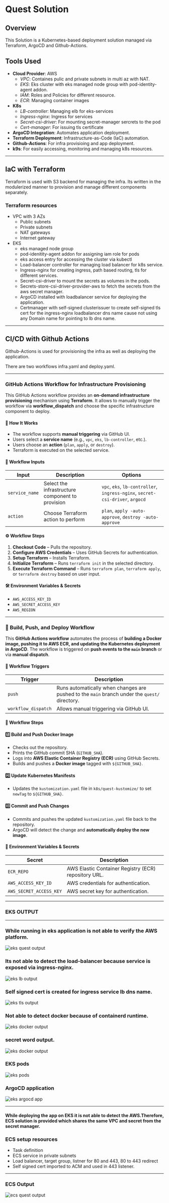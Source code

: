 # Quest Solution

## Overview

This Solution is a Kubernetes-based deployment solution managed via Terraform, ArgoCD and Github-Actions. 

## Tools Used
- **Cloud Provider**: AWS
  - *VPC*: Containes pulic and private subnets in multi az with NAT. 
  - *EKS*: Eks cluster with eks managed node group with pod-identity-agent addon.
  - *IAM*: Roles and Policies for different resource.
  - *ECR*: Managing container images
- **K8s**
  - *LB-controller*: Managing elb for eks-services
  - *Ingress-nginx*: Ingress for services
  - *Secret-csi-driver*: For mounting secret-manager sercrets to the pod
  - *Cert-manager*: For issuing tls certificate
- **ArgoCD Integration**: Automates application deployment.
- **Terraform Deployment**: Infrastructure-as-Code (IaC) automation.
- **Github-Actions**: For infra provisioing and app deployment.
- **k9s**: For easily accessing, monitoring and managing k8s resources.

---
## IaC with Terraform

Terraform is used with S3 backend for managing the infra. Its written in the modulerized manner to provision and manage different components separately.

### Terraform resources

- VPC with 3 AZs
    - Public subnets
    - Private subnets
    - NAT gateways
    - Internet gateway
- EKS
    - eks managed node group
    - pod-idenitity-agent addon for assigning iam role for pods
    - eks access entry for accessing the cluster via kubectl
    - Load-balancer controller for managing load balancer for k8s service.
    - Ingress-nginx for creating ingress, path based routing, tls for different services.
    - Secret-csi-driver to mount the secrets as volumes in the pods.
    - Secrets-store-csi-driver-provider-aws to fetch the secrets from the aws secret manager.
    - ArgoCD installed with loadbalancer service for deploying the application.
    - Certmanager with self-signed clusterissuer to create self-signed tls cert for the ingress-nginx loadbalancer dns name cause not using any Domain name for pointing to lb dns name.



---
## CI/CD with Github Actions
Github-Actions is used for provisioning the infra as well as deploying the application.

There are two workflows infra.yaml and deploy.yaml.

---
### GitHub Actions Workflow for Infrastructure Provisioning

This GitHub Actions workflow provides an **on-demand infrastructure provisioning** mechanism using **Terraform**. It allows to manually trigger the workflow via **workflow_dispatch** and choose the specific infrastructure component to deploy.

#### 🚀 **How It Works**
- The workflow supports **manual triggering** via GitHub UI.
- Users select a **service name** (e.g., `vpc`, `eks`, `lb-controller`, etc.).
- Users choose an **action** (`plan`, `apply`, or `destroy`).
- Terraform is executed on the selected service.

#### 📌 **Workflow Inputs**
| Input | Description | Options |
|-------|------------|---------|
| `service_name` | Select the infrastructure component to provision | `vpc`, `eks`, `lb-controller`, `ingress-nginx`, `secret-csi-driver`, `argocd` |
| `action` | Choose Terraform action to perform | `plan`, `apply -auto-approve`, `destroy -auto-approve` |

#### ⚙️ **Workflow Steps**
1. **Checkout Code** – Pulls the repository.
2. **Configure AWS Credentials** – Uses GitHub Secrets for authentication.
3. **Setup Terraform** – Installs Terraform.
4. **Initialize Terraform** – Runs `terraform init` in the selected directory.
5. **Execute Terraform Command** – Runs `terraform plan`, `terraform apply`, or `terraform destroy` based on user input.

#### 🛠 **Environment Variables & Secrets**
- `AWS_ACCESS_KEY_ID`
- `AWS_SECRET_ACCESS_KEY`
- `AWS_REGION`

---
### 🚀 Build, Push, and Deploy Workflow

This **GitHub Actions workflow** automates the process of **building a Docker image, pushing it to AWS ECR, and updating the Kubernetes deployment in ArgoCD**. The workflow is triggered on **push events to the `main` branch** or via **manual dispatch**.

#### 📌 **Workflow Triggers**
| Trigger | Description |
|---------|------------|
| `push` | Runs automatically when changes are pushed to the `main` branch under the `quest/` directory. |
| `workflow_dispatch` | Allows manual triggering via GitHub UI. |


#### 🔧 **Workflow Steps**
#### **1️⃣ Build and Push Docker Image**
- Checks out the repository.
- Prints the GitHub commit SHA (`GITHUB_SHA`).
- Logs into **AWS Elastic Container Registry (ECR)** using GitHub Secrets.
- Builds and pushes a **Docker image** tagged with `${GITHUB_SHA}`.

#### **2️⃣ Update Kubernetes Manifests**
- Updates the `kustomization.yaml` file in `k8s/quest-kustomize/` to set `newTag` to `${GITHUB_SHA}`.

#### **3️⃣ Commit and Push Changes**
- Commits and pushes the updated `kustomization.yaml` file back to the repository.
- ArgoCD will detect the change and **automatically deploy the new image**.


#### 🔑 **Environment Variables & Secrets**
| Secret | Description |
|--------|-------------|
| `ECR_REPO` | AWS Elastic Container Registry (ECR) repository URL. |
| `AWS_ACCESS_KEY_ID` | AWS credentials for authentication. |
| `AWS_SECRET_ACCESS_KEY` | AWS secret key for authentication. |

---
### EKS OUTPUT
---
### While running in eks application is not able to verify the AWS platform.
![eks quest output](images/eks-quest.png)

### Its not able to detect the load-balancer because service is exposed via ingress-nginx.
![eks lb output](images/eks-lb.png)

### Self signed cert is created for ingress service lb dns name.
![eks tls output](images/eks-tls.png)

### Not able to detect docker because of containerd runtime.
![eks docker output](images/eks-docker.png)

### secret word output.
![eks docker output](images/eks-secret.png)

### EKS pods
![eks pods](images/eks-pods.png)

### ArgoCD application
![eks argocd app](images/eks-argocd-app.png)


---

#### While deploying the app on EKS it is not able to detect the AWS.Therefore, ECS solution is provided which shares the same VPC and secret from the secret manager.

### ECS setup resources
- Task definition
- ECS service in private subnets
- Load balancer, target group, listner for 80 and 443, 80 to 443 redirect
- Self signed cert imported to ACM and used in 443 listener.
---

### ECS Output
![ecs quest output](images/ecs-quest.png)